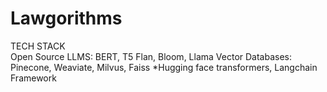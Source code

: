 # Lawgorithms
TECH STACK  
Open Source LLMS: BERT, T5 Flan, Bloom, Llama
Vector Databases: Pinecone, Weaviate, Milvus, Faiss
*Hugging face transformers, Langchain Framework
